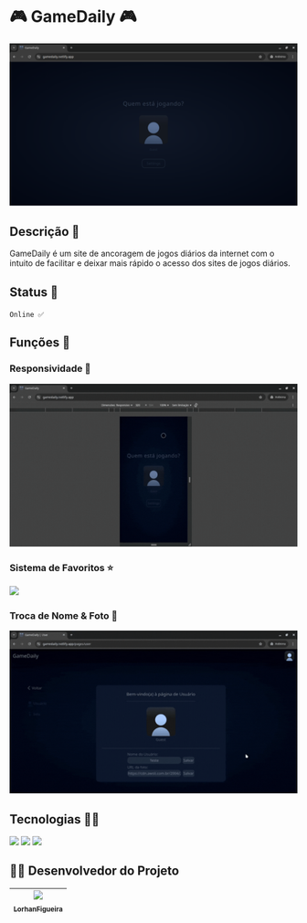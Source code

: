 # 🎮 GameDaily 🎮

<img src="./public/images/index.png">

## Descrição 📕

GameDaily é um site de ancoragem de jogos diários da internet com o intuito de facilitar e deixar mais rápido o acesso dos sites de jogos diários.

## Status 📢 

`Online ✅`

## Funções 🤖

### Responsividade 📱

<img src="./public/images/responsividade.gif">

### Sistema de Favoritos ⭐

<img src="./public/images/favorito.gif">

### Troca de Nome & Foto 🥸

<img src="./public/images/troca.gif">

## Tecnologias 🧑‍🔧

<img src="https://img.shields.io/badge/HTML5-white?style=for-the-badge&logo=html5&logoColor=white&color=%23E34F26">
<img src="https://img.shields.io/badge/Tailwind-white?style=for-the-badge&logo=tailwindcss&logoColor=white&color=%2306B6D4">
<img src="https://img.shields.io/badge/JavaScript-Yellow?style=for-the-badge&logo=javascript&logoColor=white&color=orange">

## 🧑‍💻 Desenvolvedor do Projeto

| [<img loading="lazy" src="https://avatars.githubusercontent.com/u/191516212?v=4" width=115><br><sub>LorhanFigueira</sub>](https://github.com/LorhanFigueira) |
| :---: |